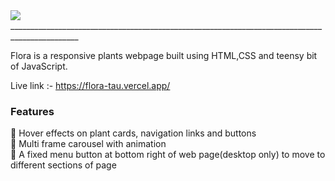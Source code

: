 <img src="https://res.cloudinary.com/djix6uusx/image/upload/v1643069512/flora-logo_dzrytg.png"/>
_______________________________________________________________________________________________

 Flora is a responsive plants webpage built using HTML,CSS and teensy bit of JavaScript.
 
 Live link :- https://flora-tau.vercel.app/
 
 ### Features
 :seedling: Hover effects on plant cards, navigation links and buttons <br/>
 :seedling: Multi frame carousel with animation <br/>
 :seedling: A fixed menu button at bottom right of web page(desktop only) to move to different sections of page <br/>
